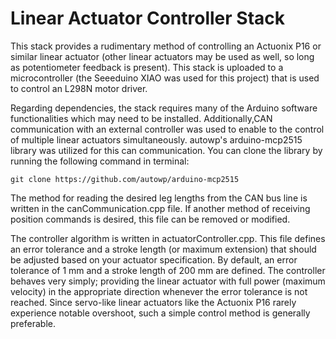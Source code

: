 # Linear Actuator Controller Stack

This stack provides a rudimentary method of controlling an Actuonix P16 or similar linear actuator (other linear actuators may be used as well, so long as potentiometer feedback is present). This stack is uploaded to a microcontroller (the Seeeduino XIAO was used for this project) that is used to control an L298N motor driver.

Regarding dependencies, the stack requires many of the Arduino software functionalities which may need to be installed. Additionally,CAN communication with an external controller was used to enable to the control of multiple linear actuators simultaneously. autowp's arduino-mcp2515 library was utilized for this can communication. You can clone the library by running the following command in terminal:

```
git clone https://github.com/autowp/arduino-mcp2515
```

The method for reading the desired leg lengths from the CAN bus line is written in the canCommunication.cpp file. If another method of receiving position commands is desired, this file can be removed or modified.

The controller algorithm is written in actuatorController.cpp. This file defines an error tolerance and a stroke length (or maximum extension) that should be adjusted based on your actuator specification. By default, an error tolerance of 1 mm and a stroke length of 200 mm are defined. The controller behaves very simply; providing the linear actuator with full power (maximum velocity) in the appropriate direction whenever the error tolerance is not reached. Since servo-like linear actuators like the Actuonix P16 rarely experience notable overshoot, such a simple control method is generally preferable.